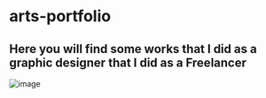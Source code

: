 # arts-portfolio

## Here you will find some works that I did as a graphic designer that I did as a Freelancer
![image](https://github.com/mtsfreitas/arts-portfolio/assets/21324690/3d88db71-7341-45bd-aea6-3a1cbaa87e33)
